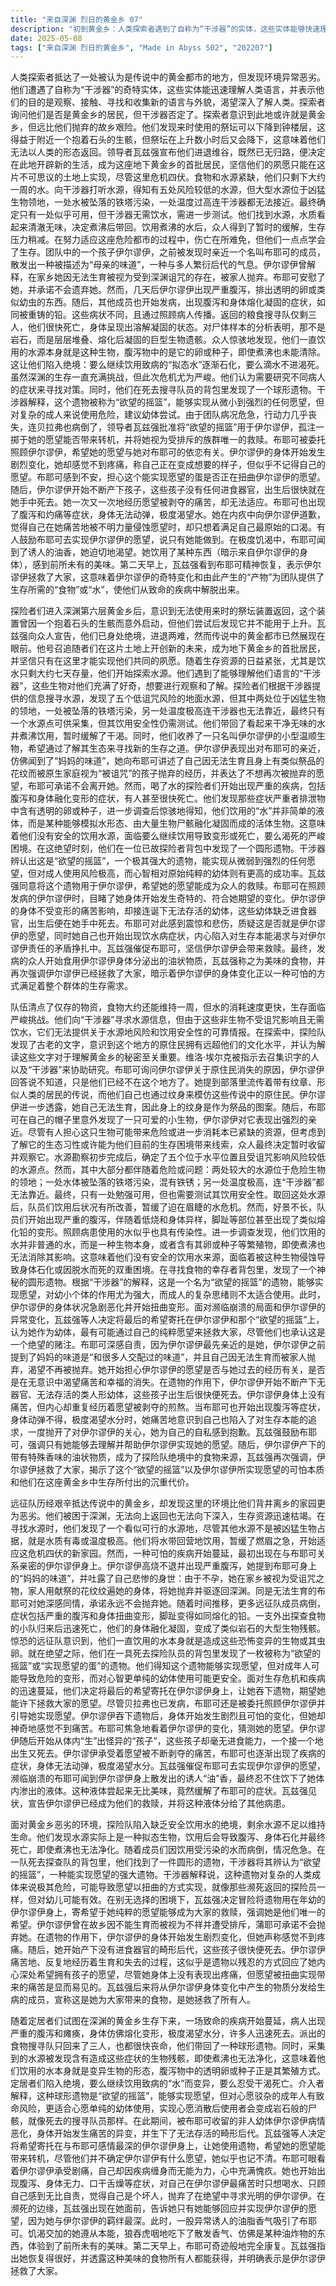 ```yaml
---
title: "来自深渊 烈日的黄金乡 07"
description: "初到黄金乡：人类探索者遇到了自称为“干涉器”的实体，这些实体能够快速理解人类语言，自称是观察、接触、寻找和收集新语言及外貌的存在，希望更多地了解人类。探索者询问他们是否是黄金乡的居民，“干涉器”否认了这一点。生存困境：探索者意识到他们被困在黄金乡层，无法通过之前的祭坛装置返回，该装置是通过一个抱着石头的生骸偶然触发的。他们需要测试它是否能用于上升。瓦兹强宣布他们已无退路，既无法前进也无法后退，但传说中的黄金都市确实存在且展现在他们面前。他号召大家在这片土地上开创未来，成为地底黄金乡的第一批居民，并坚信只有这里才能实现他们的夙愿。发现与水源危机：队伍评估了剩余的资源，食物大约还能维持七天，但水消耗更快。他们询问“干涉器”是否有水源信息，但“干涉器”因为不饮水且不受诅咒影响，无法提供可靠帮助。队伍发现古老的文字，认识到这里原住民识字率很高，并认为理解这些文字对理解黄金乡至关重要，维洛‧埃尔克被要求召集识字的人和“干涉器”。布耶可询问伊尔谬伊关于原住民的去向，伊尔谬伊表示不知道。她讲述了部落关于有纹章像人一样居民的传说，以及他们自己纹身以模仿原住民的习俗。伊尔谬伊透露自己无法生育，她的纹身是祭品的花纹。之后，布耶可在帽子里发现一只可爱的小生物，伊尔谬伊与之亲近，尽管有人担心危险和资源不足，但最终决定暂时收留并观察它，希望了解其生态能帮助解决生存困境。水源调查初步完成，确定了五个诅咒概率较低的水平水源地，但多数存在危险或问题，最终只有一处勉强可用且需要测试能否饮用。取回水源后，大家饮用后状况好转，缓解了燃眉之急。伊尔谬伊的身世与治愈希望：伊尔谬伊出现发烧等症状，并提到“妈妈的味道”，解释了为何她先亲近布耶可。她讲述了自己的身世：因无法生育而被家人视为受诅咒之物并抛弃，要求她回到巨洞。布耶可感同身受，也无法生育，她向伊尔谬伊承诺不会抛弃她。随着时间推移，更多人生病，出现了严重的腹泻和身体变形症状，病人的脚趾变得像熔化的铅一样。一支外出搜寻粮食的队伍回来后迅速死亡，他们的身体变成了凝固的生物尸骸。大家惊恐地意识到，饮用的水本身就是造成这些变异的生物或其卵。欲望摇篮与伊尔谬伊的变化：面对没有安全饮用水的绝境，他们发现了在死去探查队背包中的圆形遗物，“干涉器”辨认出它是“欲望的摇篮”，一种能够实现愿望的遗物蛋，具有强大作用，但对人类成体危险，对幼体可能有效。面对危机，瓦兹强决定冒险使用这个遗物在伊尔谬伊身上，寄希望于她纯粹的愿望能拯救大家，并强调伊尔谬伊是他们最后的希望。伊尔谬伊的身体因遗物的作用开始发生变化，她产下了没有进食器官的孩子，孩子很快死去。之后伊尔谬伊不断地生下并失去孩子，显示愿望正以痛苦的方式被实现。疾病蔓延与布耶可的决定：布耶可也开始出现腹泻和身体动弹不得的症状，极度渴望喝水，对自己在伊尔谬伊痛苦时只想着自己而感到内疚。瓦兹强告诉布耶可，只有她能去实现那孩子的愿望。布耶可被一股诱人的油香味吸引，她吃下了某种东西（暗示与伊尔谬伊有关），感觉无比美味。次日早上，布耶可恢复健康，瓦兹强指出效果显著，并表示伊尔谬伊拯救了大家，这种食物所有人都可以获得。"
date: 2025-05-08
tags: ["来自深渊 烈日的黄金乡", "Made in Abyss S02", "202207"]
---
```


人类探索者抵达了一处被认为是传说中的黄金都市的地方，但发现环境异常恶劣。他们遭遇了自称为“干涉器”的奇特实体，这些实体能迅速理解人类语言，并表示他们的目的是观察、接触、寻找和收集新的语言与外貌，渴望深入了解人类。探索者询问他们是否是黄金乡的居民，但干涉器否定了。探索者意识到此地或许就是黄金乡，但远比他们抛弃的故乡艰险。他们发现来时使用的祭坛可以下降到钟楼层，这得益于附近一个抱着石头的生骸，但祭坛在上升数小时后又会降下，这意味着他们无法以人类的形态返回。领导者瓦兹强宣布他们进退维谷，既然已无归路，便决定在此地开辟新的生活，成为这座地下黄金乡的首批居民，坚信他们的夙愿只能在这片不可思议的土地上实现，尽管这里危机四伏。食物和水源紧缺，他们只剩下大约一周的水。向干涉器打听水源，得知有五处风险较低的水源，但大型水源位于凶猛生物领地，一处水被坠落的铁塔污染，一处温度过高连干涉器都无法接近。最终确定只有一处似乎可用，但干涉器无需饮水，需进一步测试。他们找到水源，水质看起来清澈无味，决定煮沸后带回。饮用煮沸的水后，众人得到了暂时的缓解，生存压力稍减。在努力适应这座危险都市的过程中，伤亡在所难免，但他们一点点学会了生存。团队中的一个孩子伊尔谬伊，之前被发现时亲近一个名叫布耶可的成员，散发出一种被描述为“母亲的味道”，一种与多人繁衍后代的气息。伊尔谬伊曾解释，在家乡她因无法生育被视为受到深渊诅咒的存在，被家人抛弃。布耶可安慰了她，并承诺不会遗弃她。然而，几天后伊尔谬伊出现严重腹泻，排出透明的卵或类似幼虫的东西。随后，其他成员也开始发病，出现腹泻和身体熔化凝固的症状，如同被重铸的铅。这些病状不同，且通过照顾病人传播。返回的粮食搜寻队仅剩三人，他们很快死亡，身体呈现出溶解凝固的状态。对尸体样本的分析表明，那不是岩石，而是层层堆叠、熔化后凝固的巨型生物遗骸。众人惊骇地发现，他们一直饮用的水源本身就是这种生物，腹泻物中的是它的卵或种子，即使煮沸也未能清除。这让他们陷入绝境：要么继续饮用致病的“拟态水”逐渐石化，要么滴水不进渴死。虽然深渊的生存一直充满挑战，但此次危机尤为严峻。他们认为需要研究不同病人的症状来寻找对策。同时，他们在死去搜寻队员的背包里发现了一个球形遗物。干涉器解释，这个遗物被称为“欲望的摇篮”，能够实现从微小到强烈的任何愿望，但对复杂的成人来说使用危险，建议幼体尝试。由于团队病况危急，行动力几乎丧失，连贝拉弗也病倒了，领导者瓦兹强批准将“欲望的摇篮”用于伊尔谬伊，孤注一掷于她的愿望能否带来转机，并将她视为受排斥的族群唯一的救赎。布耶可被委托照顾伊尔谬伊，希望她的愿望与她对布耶可的依恋有关。伊尔谬伊的身体开始发生剧烈变化，她却感觉不到疼痛，称自己正在变成想要的样子，但似乎不记得自己的愿望。布耶可感到不安，担心这个能实现愿望的蛋是否正在扭曲伊尔谬伊的愿望。随后，伊尔谬伊开始不断产下孩子，这些孩子没有任何进食器官，出生后很快就在她手中死去。她一次又一次地经历愿望被剥夺的痛苦，却无法适应。布耶可也出现了腹泻和灼痛等症状，身体无法动弹，极度渴望水。她在内疚中向伊尔谬伊道歉，觉得自己在她痛苦地被不明力量侵蚀愿望时，却只想着满足自己最原始的口渴。有人鼓励布耶可去实现伊尔谬伊的愿望，说只有她能做到。在极度饥渴中，布耶可闻到了诱人的油香，她迫切地渴望。她饮用了某种东西（暗示来自伊尔谬伊的身体），感到前所未有的美味。第二天早上，瓦兹强看到布耶可精神恢复，表示伊尔谬伊拯救了大家，这意味着伊尔谬伊的奇特变化和由此产生的“产物”为团队提供了生存所需的“食物”或“水”，使他们从致命的疾病中解脱出来。

探险者们进入深渊第六层黄金乡后，意识到无法使用来时的祭坛装置返回，这个装置曾因一个抱着石头的生骸而意外启动，但他们尝试后发现它并不能用于上升。瓦兹强向众人宣告，他们已身处绝境，进退两难，然而传说中的黄金都市已然展现在眼前。他号召追随者们在这片土地上开创新的未来，成为地下黄金乡的首批居民，并坚信只有在这里才能实现他们共同的夙愿。随着生存资源的日益紧张，尤其是饮水只剩大约七天存量，他们开始探索水源。他们遇到了能够理解他们语言的“干涉器”，这些生物对他们充满了好奇，想要进行观察和了解。探险者们根据干涉器提供的信息搜寻水源，发现了五个低诅咒风险的地面水源，但其中两处位于凶猛生物的领地，一处被坠落的铁塔污染，另一处温度极高连干涉器也无法靠近，最终只有一个水源点可供采集，但其饮用安全性仍需测试。他们带回了看起来干净无味的水并煮沸饮用，暂时缓解了干渴。同时，他们收养了一只名叫伊尔谬伊的小型温顺生物，希望通过了解其生态来寻找新的生存之道。伊尔谬伊表现出对布耶可的亲近，仿佛闻到了“妈妈的味道”，她向布耶可讲述了自己因无法生育且身上有类似祭品的花纹而被原生家庭视为“被诅咒”的孩子抛弃的经历，并表达了不想再次被抛弃的愿望，布耶可承诺不会离开她。然而，喝了水的探险者们开始出现严重的疾病，包括腹泻和身体融化变形的症状，有人甚至很快死亡。他们发现那些症状严重者排泄物中含有透明的卵或种子，进一步调查后惊骇地得知，他们饮用的“水”并非简单的液体，而是某种能够模拟水形态、由大量生物尸骸融化凝固而成的活体生物。这意味着他们没有安全的饮用水源，面临要么继续饮用导致变形或死亡，要么渴死的严峻困境。在这绝望时刻，他们在一位已故探险者背包中发现了一个圆形遗物。干涉器辨认出这是“欲望的摇篮”，一个极其强大的遗物，能实现从微弱到强烈的任何愿望，但对成人使用风险极高，而心智相对原始纯粹的幼体则有更高的成功率。瓦兹强同意将这个遗物用于伊尔谬伊，希望她的愿望能成为众人的救赎。布耶可在照顾发病的伊尔谬伊时，目睹了她身体开始发生奇特的、符合她期望的变化。伊尔谬伊的身体不受变形的痛苦影响，却接连诞下无法存活的幼体，这些幼体缺乏进食器官，出生后便在她手中死去。布耶可对此感到震惊和悲伤，质疑这是否就是伊尔谬伊的愿望，同时她自己也开始出现饮水病症状，内心陷入对生存本能渴求与对伊尔谬伊责任的矛盾挣扎中。瓦兹强催促布耶可，坚信伊尔谬伊会带来救赎。最终，发病的众人开始食用伊尔谬伊身体分泌出的油状物质，瓦兹强称之为美味的食物，并再次强调伊尔谬伊已经拯救了大家，暗示着伊尔谬伊的身体变化正以一种可怕的方式满足着整个群体的生存需求。

队伍清点了仅存的物资，食物大约还能维持一周，但水的消耗速度更快，生存面临严峻挑战。他们向“干涉器”寻求水源信息，但由于这些非生物不受诅咒影响且无需饮水，它们无法提供关于水源地风险和饮用安全性的可靠情报。在探索中，探险队发现了古老的文字，意识到这个地方的原住民拥有远超他们的文化水平，并认为解读这些文字对于理解黄金乡的秘密至关重要。维洛‧埃尔克被指示去召集识字的人以及“干涉器”来协助研究。布耶可询问伊尔谬伊关于原住民消失的原因，伊尔谬伊回答说不知道，只是他们已经不在这个地方了。她提到部落里流传着带有纹章、形似人类的居民的传说，而他们自己也通过纹身来模仿这些传说中的原住民。伊尔谬伊进一步透露，她自己无法生育，因此身上的纹身是作为祭品的图案。随后，布耶可在自己的帽子里意外发现了一只可爱的小生物，伊尔谬伊对它表现出强烈的亲近。尽管有人担心这只生物可能带来危险或进一步消耗本已紧缺的资源，但考虑到了解它的生态习性或许能为他们目前的生存困境带来线索，众人最终决定暂时收留并观察它。水源勘察初步完成后，确定了五个位于水平位置且受诅咒影响风险较低的水源点。然而，其中大部分都伴随着危险或问题：两处较大的水源位于危险生物的领地；一处水体被坠落的铁塔污染，混有铁锈；另一处温度极高，连“干涉器”都无法靠近。最终，只有一处勉强可用，但也需要测试其饮用安全性。取回这处水源后，队员们饮用后状况有所改善，暂缓了迫在眉睫的水危机。然而，好景不长，队员们开始出现严重的腹泻，伴随着低烧和身体异样，脚趾等部位甚至出现了类似熔化铅的变形。照顾病患使用的水似乎也具有传染性。进一步调查发现，他们饮用的水并非普通的水，而是一种生物本身，或者含有其卵或种子等繁殖物，即使煮沸也无法消除其影响。这意味着他们没有安全的饮用水来源，面临着被这种生物侵蚀导致身体石化或因脱水而死的双重困境。在寻找食物的幸存者背包里，发现了一个神秘的圆形遗物。根据“干涉器”的解释，这是一个名为“欲望的摇篮”的遗物，能够实现愿望，对幼小个体的作用尤为强大，而成人的复杂思绪则不太适合使用。此时，伊尔谬伊的身体状况急剧恶化并开始扭曲变形。面对濒临崩溃的局面和伊尔谬伊的异常变化，瓦兹强等人决定将最后的希望寄托在伊尔谬伊和那个“欲望的摇篮”上，认为她作为幼体，最有可能通过自己的纯粹愿望来拯救大家，尽管他们也承认这是一个绝望的赌注。布耶可深感自责，因为伊尔谬伊最先亲近的是她，伊尔谬伊之前提到了妈妈的味道是“和很多人交配过的味道”，并且自己因无法生育而被家人抛弃，渴望不再被抛弃。她开始担心伊尔谬伊的愿望是否与她过去的经历有关，是否是在无意识中渴望痛苦和幸福的消失。在遗物的作用下，伊尔谬伊开始不断产下无器官、无法存活的类人形幼体，这些孩子出生后很快便死去。伊尔谬伊身体上没有痛苦，但内心却重复经历着愿望被剥夺的煎熬。当布耶可也开始出现腹泻等症状，身体动弹不得，极度渴望水分时，她痛苦地意识到自己也陷入了对生存本能的追求，一度抛开了对伊尔谬伊的关心，她为自己的自私感到抱歉。瓦兹强鼓励布耶可，强调只有她能够去理解并帮助伊尔谬伊实现她的愿望。随后，伊尔谬伊产下的带有特殊香味的油状物质，成为了探险队绝境中的食物来源，瓦兹强再次强调，伊尔谬伊拯救了大家，揭示了这个“欲望的摇篮”以及伊尔谬伊所实现愿望的可怕本质和他们在这座黄金乡中生存所付出的沉重代价。

远征队历经艰辛抵达传说中的黄金乡，却发现这里的环境比他们背井离乡的家园更为恶劣。他们被困于深渊，无法向上返回也无法向下深入，生存资源迅速枯竭。在寻找水源时，他们发现了一个看似可行的水源地，尽管其他水源不是被凶猛生物占据，就是水质有毒或温度极高。他们将水带回营地饮用，暂缓了燃眉之急，开始适应这危机四伏的新家园。然而，一种可怕的疾病开始蔓延，最初出现在与布耶可关系亲密的伊尔谬伊身上。伊尔谬伊高烧不退并出现严重腹泻，她提到布耶可身上的“妈妈的味道”，并吐露了自己悲惨的身世：由于不孕，她在家乡被视为受诅咒之物，家人用献祭的花纹纹遍她的身体，将她抛弃并驱逐回深渊。同是无法生育的布耶可对她深感同情，承诺永远不会抛弃她。随着时间推移，更多远征队成员病倒，症状包括严重的腹泻和身体扭曲变形，脚趾变得如同熔化的铅。一支外出探查食物的小队归来后迅速死亡，他们的身体融化凝固，变成了类似岩石的大型生物残骸。惊恐的远征队意识到，他们一直饮用的水本身就是造成这些恐怖变异的生物或其虫卵。就在绝望之际，他们在一具死去探险队员的背包里发现了一枚被称为“欲望的摇篮”或“实现愿望的蛋”的遗物。他们得知这个遗物能够实现愿望，但对成年人可能导致危险的变形，而对心智更单纯的幼体使用可能更安全。面对生存危机和疾病的迅速蔓延，他们决定将最后的希望寄托在伊尔谬伊身上，让她吞下遗物，期望她能许下拯救大家的愿望。尽管贝拉弗也已发病，布耶可还是被委托照顾伊尔谬伊并引导她实现愿望。伊尔谬伊吞下遗物后，身体开始发生剧烈且可怕的变化，但她却神奇地感觉不到痛苦。布耶可焦急地看着伊尔谬伊的变化，猜测她的愿望。伊尔谬伊随后开始从体内“生”出怪异的“孩子”，这些孩子却毫无进食能力，一个接一个地出生又死去。伊尔谬伊承受着愿望被不断剥夺的痛苦，布耶可也逐渐出现了疾病的症状，身体无法动弹，极度渴望水分。瓦兹强催促布耶可去实现伊尔谬伊的愿望，濒临崩溃的布耶可闻到伊尔谬伊身上散发出的诱人“油”香，最终忍不住饮下了她体内渗出的液体。这种液体尝起来无比美味，竟然缓解了布耶可的症状。瓦兹强见状，宣告伊尔谬伊已经成为他们的救赎，并将这种液体分给了其他病患。

面对黄金乡恶劣的环境，探险队陷入缺乏安全饮用水的绝境，剩余水源不足以维持生命。他们发现水源实际上是一种拟态生物，饮用后会导致腹泻、身体石化并最终死亡，即使煮沸也无法净化。随着成员们因饮用受污染的水而病倒，情况危急。在一队死去探查队的背包里，他们找到了一件圆形的遗物，干涉器将其辨认为“欲望的摇篮”，一种能实现愿望的强大遗物。干涉器解释说，这种遗物对复杂的人类成体来说极其危险，可能导致愿望以扭曲的方式实现，就像那些濒死返回的探险员一样，但对幼儿可能有效。在别无选择的困境下，瓦兹强决定冒险将遗物用在年幼的伊尔谬伊身上，寄希望于她纯粹的愿望能够成为大家的救赎，强调她是他们唯一的希望。伊尔谬伊曾在故乡因不能生育而被视为不祥并遭受排斥，蒲耶可承诺不会抛弃她。在遗物的作用下，伊尔谬伊的身体开始发生剧烈变化，但她声称感觉不到疼痛。随后，她开始产下没有进食器官的畸形后代，这些孩子很快便死去。伊尔谬伊痛苦地、反复地经历着生育和失去的过程，这似乎是遗物以残忍的方式回应了她内心深处希望拥有孩子的愿望，尽管她身体上没有表现出疼痛，但愿望被扭曲实现带来的痛苦是显而易见的。瓦兹强后来将从伊尔谬伊身体变化中产生的物质分发给生病的成员，宣称这是她为大家带来的食物，是她拯救了所有人。

随着定居者们试图在深渊的黄金乡生存下来，一场致命的疾病开始蔓延，病人出现严重的腹泻和瘫痪，身体仿佛熔化变形，极度渴望水分，许多人迅速死去。派出的食物搜寻队只回来了三人，也都很快丧命，他们带回了一种球形遗物。同时，采集到的水源被发现含有造成这些症状的生物残骸，即使煮沸也无法净化，这意味着他们饮用的水本身就是变异生物的形态，腹泻物中的透明卵或种子正是其繁殖方式。定居者们陷入绝境，要么继续饮用致病的“水”而变异，要么忍受干渴死亡。介入者解释，这种球形遗物是“欲望的摇篮”，能够实现愿望，但对心愿驳杂的成年人有致命风险，更适合心愿单纯的幼体使用，实现心愿消散后使用者会变成岩石般的尸骸，就像死去的搜寻队员那样。在此期间，被布耶可收留的非人幼体伊尔谬伊病情恶化，身体开始发生痛苦的异变，并生下了无法存活的畸形后代。瓦兹强等人决定将希望寄托在与布耶可感情最深的伊尔谬伊身上，让她使用遗物，希望她的愿望能带来转机，尽管他们并不确定伊尔谬伊有什么愿望，她似乎也记不清。布耶可眼看着伊尔谬伊承受剧痛，自己却因疾病缠身而无能为力，心中充满愧疚。她也开始出现腹泻、身体无力、口干舌燥等症状，对自己在伊尔谬伊最痛苦时只想喝水、只顾自己感到无比自责，觉得自己是个坏人，抛弃了在绝望中寻求光明的伊尔谬伊。在濒死的边缘，瓦兹强出现在她面前，告诉她只有她能够回应并实现伊尔谬伊的愿望，因为她与伊尔谬伊的羁绊最深。此时，一股异常诱人的油脂香气吸引了布耶可。饥渴交加的她遵从本能，狼吞虎咽地吃下了散发香气、仿佛是某种油炸物的东西，体验到了前所未有的美味。第二天早上，布耶可奇迹般地完全康复。瓦兹强指出她恢复得很好，并透露这种美味的食物所有人都能获得，并明确表示是伊尔谬伊拯救了大家。